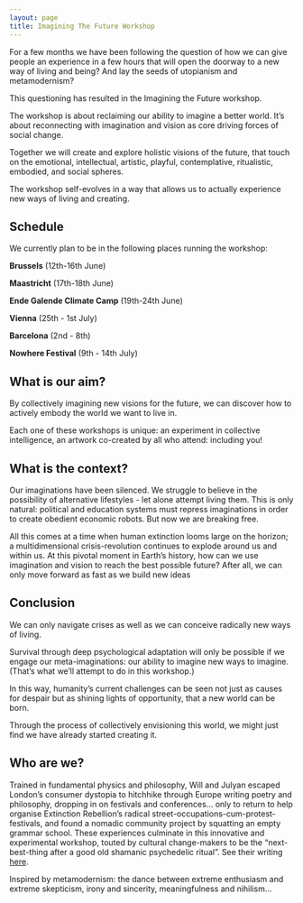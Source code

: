 ```yaml
---
layout: page
title: Imagining The Future Workshop
---
```


For a few months we have been following the question of how we can give people an experience in a few hours that will open the doorway to a new way of living and being? And lay the seeds of utopianism and metamodernism?

This questioning has resulted in the Imagining the Future workshop.

The workshop is about reclaiming our ability to imagine a better world. It’s about reconnecting with imagination and vision as core driving forces of social change. 

Together we will create and explore holistic visions of the future, that touch on the emotional, intellectual, artistic, playful, contemplative, ritualistic, embodied, and social spheres. 

The workshop self-evolves in a way that allows us to actually experience new ways of living and creating.

## Schedule

We currently plan to be in the following places running the workshop:

**Brussels** (12th-16th June)

**Maastricht** (17th-18th June)

**Ende Galende Climate Camp** (19th-24th June)

**Vienna** (25th - 1st July)

**Barcelona** (2nd - 8th)

**Nowhere Festival** (9th - 14th July)

## What is our aim?

By collectively imagining new visions for the future, we can discover how to actively embody the world we want to live in. 

Each one of these workshops is unique: an experiment in collective intelligence, an artwork co-created by all who attend: including you!


## What is the context?

Our imaginations have been silenced.  We struggle to believe in the possibility of alternative lifestyles - let alone attempt living them. This is only natural: political and education systems must repress imaginations in order to create obedient economic robots. But now we are breaking free.

All this comes at a time when human extinction looms large on the horizon; a multidimensional crisis-revolution continues to explode around us and within us. At this pivotal moment in Earth’s history, how can we use imagination and vision to reach the best possible future? After all, we can only move forward as fast as we build new ideas 

## Conclusion

We can only navigate crises as well as we can conceive radically new ways of living. 

Survival through deep psychological adaptation will only be possible if we engage our meta-imaginations: our ability to imagine new ways to imagine. (That’s what we’ll attempt to do in this workshop.) 

In this way, humanity’s current challenges can be seen not just as causes for despair but as shining lights of opportunity, that a new world can be born. 

Through the process of collectively envisioning this world, we might just find we have already started creating it.


## Who are we?

Trained in fundamental physics and philosophy, Will and Julyan escaped London’s consumer dystopia to hitchhike through Europe writing poetry and philosophy, dropping in on festivals and conferences… only to return to help organise Extinction Rebellion’s radical street-occupations-cum-protest-festivals, and found a nomadic community project by squatting an empty grammar school. These experiences culminate in this innovative and experimental workshop, touted by cultural change-makers to be the “next-best-thing after a good old shamanic psychedelic ritual”.  See their writing [here](https://medium.com/the-phoenix-project).

Inspired by metamodernism: the dance between extreme enthusiasm and extreme skepticism, irony and sincerity, meaningfulness and nihilism… 


